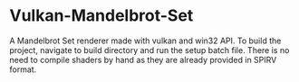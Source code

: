 # Vulkan-Mandelbrot-Set
A Mandelbrot Set renderer made with vulkan and win32 API.
To build the project, navigate to build directory and run the setup batch file. There is no need to compile shaders by hand as they are already provided in SPIRV format.  
